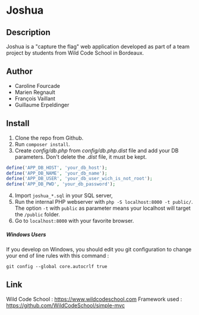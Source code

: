# Joshua

## Description

Joshua is a "capture the flag" web application developed as part of a team project by students from Wild Code School in Bordeaux.

## Author

 - Caroline Fourcade
 - Marien Regnault
 - François Vaillant
 - Guillaume Erpeldinger

## Install

1. Clone the repo from Github.
2. Run `composer install`.
3. Create *config/db.php* from *config/db.php.dist* file and add your DB parameters. Don't delete the *.dist* file, it must be kept.
```php
define('APP_DB_HOST', 'your_db_host');
define('APP_DB_NAME', 'your_db_name');
define('APP_DB_USER', 'your_db_user_wich_is_not_root');
define('APP_DB_PWD', 'your_db_password');
```
4. Import `joshua_*.sql` in your SQL server,
5. Run the internal PHP webserver with `php -S localhost:8000 -t public/`. The option `-t` with `public` as parameter means your localhost will target the `/public` folder.
6. Go to `localhost:8000` with your favorite browser.


##### Windows Users

If you develop on Windows, you should edit you git configuration to change your end of line rules with this command :

`git config --global core.autocrlf true`

## Link

Wild Code School : https://www.wildcodeschool.com
Framework used : https://github.com/WildCodeSchool/simple-mvc
